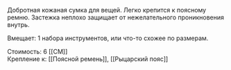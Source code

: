 Добротная кожаная сумка для вещей. Легко крепится к поясному ремню. Застежка неплохо защищает от нежелательного проникновения внутрь.<br>

Вмещает: 1 набора инструментов, или что-то схожее по размерам.<br>

Стоимость: 6 [[СМ]]<br>
Крепление к: [[Поясной ремень]], [[Рыцарский пояс]]<br>